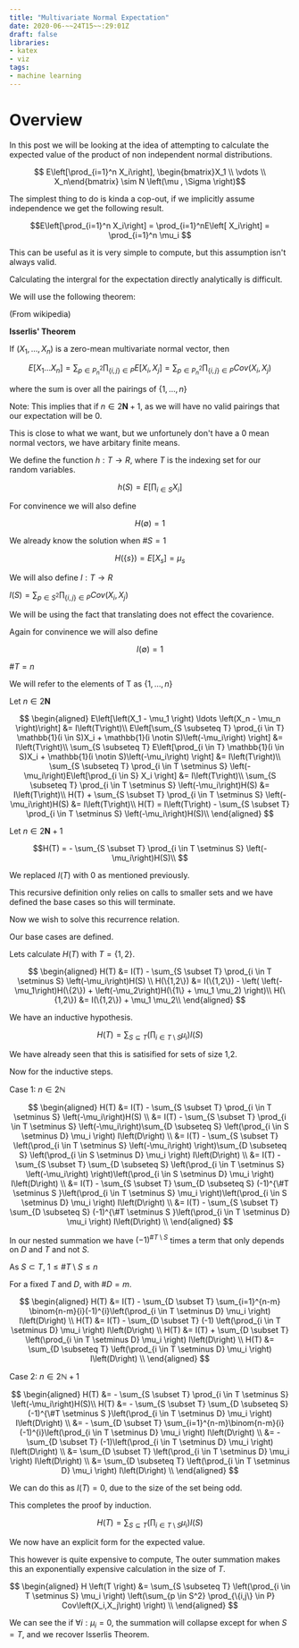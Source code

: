 ```yaml
---
title: "Multivariate Normal Expectation"
date: 2020-06-~~24T15~~:29:01Z
draft: false
libraries:
- katex
- viz
tags:
- machine learning
---
```



# Overview

In this post we will be looking at the idea of attempting to calculate the expected value of the product of non independent normal distributions.

$$ E\left[\prod_{i=1}^n X_i\right], \begin{bmatrix}X_1 \\ \vdots \\ X_n\end{bmatrix} \sim N \left(\mu , \Sigma \right)$$

The simplest thing to do is kinda a cop-out, if we implicitly assume independence we get the following result.

$$E\left[\prod_{i=1}^n X_i\right] = \prod_{i=1}^nE\left[ X_i\right] = \prod_{i=1}^n \mu_i $$

This can be useful as it is very simple to compute, but this assumption isn't always valid.

Calculating the intergral for the expectation directly analytically is difficult.

We will use the following theorem:

(From wikipedia)

__Isserlis' Theorem__

If $\left(X_1,\ldots,X_n\right)$ is a zero-mean multivariate normal vector, then


$$E\left[X_1\ldots X_n \right] = \sum_{p \in P^2_n} \prod_{\{i,j\} \in P} E\left[X_i,X_j\right]  = \sum_{p \in P^2_n} \prod_{\{i,j\} \in P} Cov\left(X_i,X_j\right)$$

where the sum is over all the pairings of $\left\{ 1, \ldots, n\right\}$

Note: This implies that if $n \in 2\mathbf{N} + 1$, as we will have no valid pairings that our expectation will be 0.

This is close to what we want, but we unfortunely don't have a 0 mean normal vectors, we have arbitary finite means.


We define the function $h : T \rightarrow R$, where $T$ is the indexing set for our random variables.

$$h(S) = E \left[\prod_{i \in S}  X_i\right] $$

For convinence we will also define 

$$H(\emptyset) = 1 $$

We already know the solution when $\#S = 1$

$$ H(\{s\}) = E\left[X_s\right] = \mu_s$$


We will also define $I : T \rightarrow R$

$I\left(S\right) = \sum_{p \in S^2} \prod_{\{i,j\} \in P} Cov\left(X_i,X_j\right)$

We will be using the fact that translating does not effect the covarience.

Again for convinence we will also define 

$$I(\emptyset) = 1 $$


$\#T = n$

We will refer to the elements of T as $\{1,\ldots,n\}$

Let $n \in 2\mathbf{N}$

$$
\begin{aligned}
E\left[\left(X_1 - \mu_1 \right) \ldots \left(X_n - \mu_n \right)\right] &= I\left(T\right)\\
E\left[\sum_{S \subseteq T} \prod_{i \in T} \mathbb{1}(i \in S)X_i +  \mathbb{1}(i \notin S)\left(-\mu_i\right)  \right] &= I\left(T\right)\\
\sum_{S \subseteq T} E\left[\prod_{i \in T} \mathbb{1}(i \in S)X_i +  \mathbb{1}(i \notin S)\left(-\mu_i\right)  \right] &= I\left(T\right)\\
\sum_{S \subseteq T} \prod_{i  \in T \setminus S} \left(-\mu_i\right)E\left[\prod_{i \in S} X_i    \right] &= I\left(T\right)\\
\sum_{S \subseteq T} \prod_{i  \in T \setminus S} \left(-\mu_i\right)H(S) &= I\left(T\right)\\
H(T) + \sum_{S \subset T} \prod_{i  \in T \setminus S} \left(-\mu_i\right)H(S) &= I\left(T\right)\\
H(T)  = I\left(T\right) - \sum_{S \subset T} \prod_{i  \in T \setminus S} \left(-\mu_i\right)H(S)\\
\end{aligned}
$$

Let $n \in 2\mathbf{N} + 1$


$$H(T)  = - \sum_{S \subset T} \prod_{i  \in T \setminus S} \left(-\mu_i\right)H(S)\\
 $$

We replaced $I(T)$ with $0$ as mentioned previously.

This recursive definition only relies on calls to smaller sets and we have defined the base cases so this will terminate.

Now we wish to solve this recurrence relation.



Our base cases are defined.

Lets calculate $H(T)$ with $T = \{1,2\}$.

$$
\begin{aligned}
H(T)  &= I(T) - \sum_{S \subset T} \prod_{i  \in T \setminus S} \left(-\mu_i\right)H(S) \\
H(\{1,2\})  &= I(\{1,2\}) - \left( \left(-\mu_1\right)H(\{2\}) + \left(-\mu_2\right)H(\{1\} + \mu_1 \mu_2) \right)\\
H(\{1,2\})  &= I(\{1,2\})  + \mu_1 \mu_2\\
\end{aligned}
$$

We have an inductive hypothesis.

$$H \left(T \right) = \sum_{S \subseteq T} \left(\prod_{i \in T \setminus S} \mu_i \right) I\left(S\right)$$

We have already seen that this is satisified for sets of size 1,2.

Now for the inductive steps.

Case 1: $n \in 2\mathbb{N}$

$$
\begin{aligned}
H(T)  &= I(T) - \sum_{S \subset T} \prod_{i  \in T \setminus S} \left(-\mu_i\right)H(S) \\
 &= I(T) - \sum_{S \subset T} \prod_{i  \in T \setminus S} \left(-\mu_i\right)\sum_{D \subseteq S} \left(\prod_{i \in S \setminus D} \mu_i \right) I\left(D\right) \\
  &= I(T) - \sum_{S \subset T} \left(\prod_{i  \in T \setminus S} \left(-\mu_i\right) \right)\sum_{D \subseteq S} \left(\prod_{i \in S \setminus D} \mu_i \right) I\left(D\right) \\
  &= I(T) - \sum_{S \subset T} \sum_{D \subseteq S} \left(\prod_{i  \in T \setminus S} \left(-\mu_i\right) \right)\left(\prod_{i \in S \setminus D} \mu_i \right) I\left(D\right) \\
&= I(T) - \sum_{S \subset T} \sum_{D \subseteq S} (-1)^{\#T \setminus S }\left(\prod_{i  \in T \setminus S} \mu_i \right)\left(\prod_{i \in S \setminus D} \mu_i \right) I\left(D\right) \\
&= I(T) - \sum_{S \subset T} \sum_{D \subseteq S} (-1)^{\#T \setminus S }\left(\prod_{i  \in T \setminus D} \mu_i \right) I\left(D\right) \\
\end{aligned}
$$

In our nested summation we have $(-1)^{\#T \setminus S}$ times a term that only depends on $D$ and $T$ and not $S$.

As $S \subset T$, $1 \leq \#T \setminus S \leq n$

For a fixed $T$ and $D$, with $\#D = m$. 


$$
\begin{aligned}
H(T) &= I(T) - \sum_{D \subset T} \sum_{i=1}^{n-m} \binom{n-m}{i}(-1)^{i}\left(\prod_{i  \in T \setminus D} \mu_i \right) I\left(D\right) \\
H(T) &= I(T) - \sum_{D \subset T} 
(-1)
\left(\prod_{i  \in T \setminus D} \mu_i \right) I\left(D\right) \\
H(T) &= I(T) + \sum_{D \subset T} 
\left(\prod_{i  \in T \setminus D} \mu_i \right) I\left(D\right) \\
H(T) &= \sum_{D \subseteq T} \left(\prod_{i  \in T \setminus D} \mu_i \right) I\left(D\right) \\
\end{aligned}
$$



Case 2: $n \in 2\mathbb{N} + 1$

$$
\begin{aligned}
H(T)  &= - \sum_{S \subset T} \prod_{i  \in T \setminus S} \left(-\mu_i\right)H(S)\\
H(T) &=  - \sum_{S \subset T} \sum_{D \subseteq S} (-1)^{\#T \setminus S }\left(\prod_{i  \in T \setminus D} \mu_i \right) I\left(D\right) \\
&=  - \sum_{D \subset T} \sum_{i=1}^{n-m}\binom{n-m}{i} (-1)^{i}\left(\prod_{i  \in T \setminus D} \mu_i \right) I\left(D\right) \\
&=  - \sum_{D \subset T} (-1)\left(\prod_{i  \in T \setminus D} \mu_i \right) I\left(D\right) \\
&=   \sum_{D \subset T} \left(\prod_{i  \in T \setminus D} \mu_i \right) I\left(D\right) \\
&=   \sum_{D \subseteq T} \left(\prod_{i  \in T \setminus D} \mu_i \right) I\left(D\right) \\
\end{aligned}
$$

We can do this as $I(T) = 0$, due to the size of the set being odd.

This completes the proof by induction.

$$H \left(T \right) = \sum_{S \subseteq T} \left(\prod_{i \in T \setminus S} \mu_i \right) I\left(S\right)$$

We now have an explicit form for the expected value.

This however is quite expensive to compute, The outer summation makes this an exponentially expensive calculation in the size of $T$.



$$
\begin{aligned}
H \left(T \right) &= \sum_{S \subseteq T} \left(\prod_{i \in T \setminus S} \mu_i \right) \left(\sum_{p \in S^2} \prod_{\{i,j\} \in P} Cov\left(X_i,X_j\right) \right) \\
\end{aligned}
$$

We can see the if $\forall i:\mu_i = 0$, the summation will collapse except for when $S = T$, and we recover Isserlis Theorem.